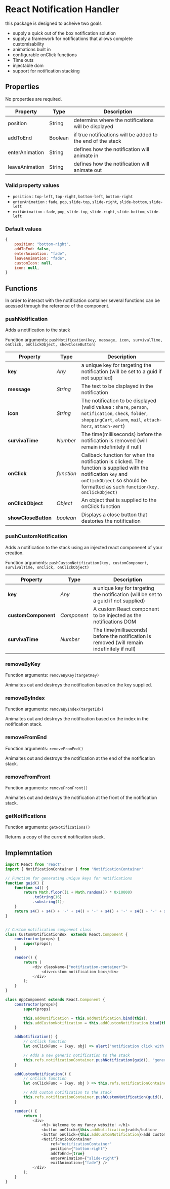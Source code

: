 # React Notification Handler
this package is designed to acheive two goals 
- supply a quick out of the box notification solution 
- supply a framework for notifications that allows complete customisability
- animations built in
- configurable onClick functions 
- Time outs  
- injectable dom 
- support for notification stacking

## Properties 
No properties are required.

| Property | Type | Description |
| -------- | ---- | ----------- |
| position | String | determins where the notifications will be displayed |
| addToEnd | Boolean | if true notifications will be added to the end of the stack |
| enterAnimation | String | defines how the notification will animate in |
| leaveAnimation | String | defines how the notification will animate out |

### Valid property values
* `position` : `top-left`, `top-right`, `bottom-left`, `bottom-right`
* `enterAnimation` : `fade`, `pop`, `slide-top`, `slide-right`, `slide-bottom`, `slide-left`
* `exitAnimation` : `fade`, `pop`, `slide-top`, `slide-right`, `slide-bottom`, `slide-left`

### Default values
```javascript
{
	position: "bottom-right",
	addToEnd: false,
	enterAnimation: "fade",
	leaveAnimation: "fade",
	customIcon: null,
	icon: null,
}
```

## Functions 
In order to interact with the notification container several functions can be acessed through the reference of the component.

### pushNotification
Adds a notification to the stack

Function arguments: `pushNotification(key, message, icon, survivalTime, onClick, onClickObject, showCloseButton)`

| Property | Type | Description |
| -------- | ---- | ----------- |
| **key** | *Any* | a unique key for targeting the notification (will be set to a guid if not supplied) |
| **message** | *String* | The text to be displayed in the notification |
| **icon** | *String* |  The notification to be displayed (valid values : `share`, `person`, `notification`, `check`, `folder`, `shoppingCart`, `alarm`, `mail`, `attach-horz`, `attach-vert`) |
| **survivaTime** | *Number* | The time(milliseconds) before the notification is removed (will remain indefinitely if null) |
| **onClick** | *function* | Callback function for when the notification is clicked. The function is supplied with the notification `key` and `onClickObject` so should be formatted as such `function(key, onClickObject)`  |
| **onClickObject** | *Object* | An object that is supplied to the onClick function |
| **showCloseButton** | *boolean* | Displays a close button that destories the notification |


### pushCustomNotification
Adds a notification to the stack using an injected react componenet of your creation.

Function arguments: `pushCustomNotification(key, customComponent, survivalTime, onClick, onClickObject)`

| Property | Type | Description |
| -------- | ---- | ----------- |
| **key** | *Any* | a unique key for targeting the notification (will be set to a guid if not supplied) |
| **customComponent** | *Component* | A custom React component to be injected as the notifications DOM |
| **survivaTime** | *Number* | The time(milliseconds) before the notification is removed (will remain indefinitely if null) |

### removeByKey
Function arguments: `removeByKey(targetKey)`

Animaites out and destroys the notification based on the key supplied.

### removeByIndex
Function arguments: `removeByIndex(targetIdx)`

Animaites out and destroys the notification based on the index in the notification stack.

### removeFromEnd
Function arguments: `removeFromEnd()`

Animaites out and destroys the notification at the end of the notification stack.

### removeFromFront
Function arguments: `removeFromFront()`

Animaites out and destroys the notification at the front of the notification stack.

### getNotifications
Function arguments: `getNotifications()`

Returns a copy of the current notification stack.


## Implemntation
```javascript
import React from 'react';
import { NotificationContainer } from 'NotificationContainer'

// Function for generating unique keys for notifications
function guid() {
	function s4() {
		return Math.floor((1 + Math.random()) * 0x10000)
			.toString(16)
			.substring(1);
	}
	return s4() + s4() + '-' + s4() + '-' + s4() + '-' + s4() + '-' + s4() + s4() + s4();
}


// Custom notification component class
class CustomNotificationBox  extends React.Component {
	constructor(props) {
		super(props);
	}

	render() {
		return (
			<div className={"notification-container"}>
				<div>custom notification box</div>
			</div>
		);
	}
}

class AppComponent extends React.Component {
	constructor(props){
		super(props)

		this.addNotification = this.addNotification.bind(this);
		this.addCustomNotification = this.addCustomNotification.bind(this);
	}

	addNotification() {
		// onClick function 
		let onClickFunc = (key, obj) => alert("notification click with data: " + obj.data)

		// Adds a new generic notification to the stack
		this.refs.notificationContainer.pushNotification(guid(), "generic notification", "mail" , 10000, onClickFunc, { data: "example value" }, true);
	}

	addCustomNotification() {
		// onClick function
		let onClickFunc = (key, obj ) => this.refs.notificationContainer.removeByKey(key)

		// Add custom notification to the stack
		this.refs.notificationContainer.pushCustomNotification(guid(), <CustomNotificationBox />, null, onClickFunc, { data: "TEST"});
	}

	render() {
		return (
			<div>
				<h1> Welcome to my fancy website! </h1>
				<button onClick={this.addNotification}>add</button>
				<button onClick={this.addCustomNotification}>add custom</button>
				<NotificationContainer 
					ref="notificationContainer"
					position={"bottom-right"}
					addToEnd={true}
					enterAnimation={"slide-right"}
					exitAnimation={"fade"} />       
			</div>
		);
	}
}
```
